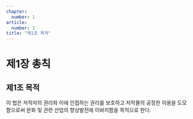 ```yaml
---
chapter:
  number: 1
article:
  number: 1
title: "제1조 목적"
---
```


# 제1장 총칙

## 제1조 목적

이 법은 저작자의 권리와 이에 인접하는 권리를 보호하고 저작물의 공정한 이용을 도모함으로써 문화 및 관련 산업의 향상발전에 이바지함을 목적으로 한다.

